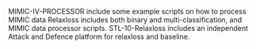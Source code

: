 MIMIC-IV-PROCESSOR include some example scripts on how to process MIMIC data
Relaxloss includes both binary and multi-classification, and MIMIC data processor scripts.
STL-10-Relaxloss includes an independent Attack and Defence platform for relaxloss and baseline.
